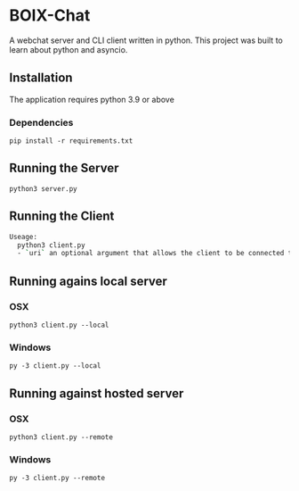 # BOIX-Chat

A webchat server and CLI client written in python. This project was built to learn about python and asyncio.

## Installation

The application requires python 3.9 or above

### Dependencies

`pip install -r requirements.txt`

## Running the Server

`python3 server.py`

## Running the Client

```bash
Useage:
  python3 client.py
  - `uri` an optional argument that allows the client to be connected to a custom URI
```

## Running agains local server

### OSX

`python3 client.py --local`

### Windows

`py -3 client.py --local`

## Running against hosted server

### OSX

`python3 client.py --remote`

### Windows

`py -3 client.py --remote`
